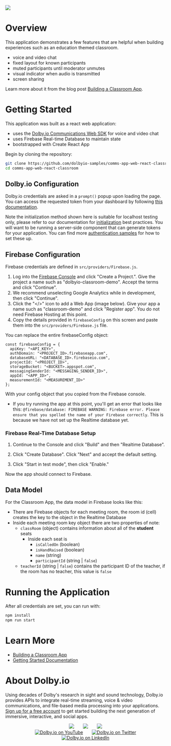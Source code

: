 ![](https://dolby.io/wp-content/uploads/2021/11/DolbyIO-Project-Gallery-Overview.jpg)

# Overview

This application demonstrates a few features that are helpful when building experiences such as an education themed classroom.

- voice and video chat
- fixed layout for known participants
- muted participants until moderator unmutes
- visual indicator when audio is transmitted
- screen sharing

Learn more about it from the blog post [Building a Classroom App](https://dolby.io/blog/building-a-classroom-app-with-moderation-and-assigned-seats-using-firebase/).

# Getting Started

This application was built as a react web application:

- uses the [Dolby.io Communications Web SDK](https://docs.dolby.io/communications-apis/docs/js-overview) for voice and video chat
- uses Firebase Real-time Database to maintain state
- bootstrapped with Create React App

Begin by cloning the repository:

```sh
git clone https://github.com/dolbyio-samples/comms-app-web-react-classroom
cd comms-app-web-react-classroom
```

## Dolby.io Configuration

Dolby.io credentials are asked in a `prompt()` popup upon loading the page. You can access the requested token from your dashboard by following [this documentation](https://docs.dolby.io/communications-apis/docs/guides-app-credentials).

Note the initialization method shown here is suitable for localhost testing only, please refer to our documentation for [initialization](https://docs.dolby.io/communications-apis/docs/initializing-javascript) best practices. You will want to be running a server-side component that can generate tokens for your application. You can find more [authentication samples](https://github.com/orgs/dolbyio-samples/repositories?q=topic%3Aauthentication&type=all&language=&sort=) for how to set these up.

## Firebase Configuration

Firebase credentials are defined in `src/providers/Firebase.js`.

1. Log into the [Firebase Console](https://console.firebase.google.com/) and click "Create a Project.".  Give the project a name such as "dolbyio-classroom-demo".  Accept the terms and click "Continue".
2. We recommend unselecting Google Analytics while in development, then click "Continue".
3. Click the "</>" icon to add a Web App (image below). Give your app a name such as "classroom-demo" and click "Register app".  You do not need Firebase Hosting at this point.
4. Copy the details provided in `firebaseConfig` on this screen and paste them into the `src/providers/Firebase.js` file.

You can replace the entire firebaseConfig object:
```
const firebaseConfig = {
  apiKey: "<API_KEY>",
  authDomain: "<PROJECT_ID>.firebaseapp.com",
  databaseURL: "<DATABASE_ID>.firebaseio.com",
  projectId: "<PROJECT_ID>",
  storageBucket: "<BUCKET>.appspot.com",
  messagingSenderId: "<MESSAGING_SENDER_ID>",
  appId: "<APP_ID>",
  measurementId: "<MEASUREMENT_ID>"
};
```
With your config object that you copied from the Firebase console.

* If you try running the app at this point, you'll get an error that looks like this: `@firebase/database: FIREBASE WARNING: Firebase error. Please ensure that you spelled the name of your Firebase correctly`. This is because we have not set up the Realtime database yet.

### Firebase Real-Time Database Setup

1. Continue to the Console and click "Build" and then "Realtime Database".

2. Click "Create Database". Click "Next" and accept the default setting.

3. Click "Start in test mode", then click "Enable."

Now the app should connect to Firebase.

## Data Model

For the Classroom App, the data model in Firebase looks like this:

* There are Firebase objects for each meeting room, the room id (cell) creates the key to the object in the Realtime Database
* Inside each meeting room key object there are two properties of note:
  * `classRoom` (object) contains information about all of the **student** seats
    * Inside each seat is
      * `isCalledOn` (boolean)
      * `isHandRaised` (boolean)
      * `name` (string)
      * `participantId` (string | `false`)
  * `teacherId` (string | `false`) contains the participant ID of the teacher, if the room has no teacher, this value is `false`

# Running the Application

After all credentials are set, you can run with:

```js
npm install
npm run start
```

# Learn More

- [Building a Classroom App](https://dolby.io/blog/building-a-classroom-app-with-moderation-and-assigned-seats-using-firebase/)
- [Getting Started Documentation](https://docs.dolby.io/communications-apis/docs/getting-started-with-the-javascript-sdk)


# About Dolby.io

Using decades of Dolby's research in sight and sound technology, Dolby.io provides APIs to integrate real-time streaming, voice & video communications, and file-based media processing into your applications. [Sign up for a free account](https://dashboard.dolby.io/signup/) to get started building the next generation of immersive, interactive, and social apps.

<div align="center">
  <a href="https://dolby.io/" target="_blank"><img src="https://img.shields.io/badge/Dolby.io-0A0A0A?style=for-the-badge&logo=dolby&logoColor=white"/></a>
&nbsp; &nbsp; &nbsp;
  <a href="https://docs.dolby.io/" target="_blank"><img src="https://img.shields.io/badge/Dolby.io-Docs-0A0A0A?style=for-the-badge&logoColor=white"/></a>
&nbsp; &nbsp; &nbsp;
  <a href="https://dolby.io/blog/category/developer/" target="_blank"><img src="https://img.shields.io/badge/Dolby.io-Blog-0A0A0A?style=for-the-badge&logoColor=white"/></a>
</div>

<div align="center">
&nbsp; &nbsp; &nbsp;
  <a href="https://youtube.com/@dolbyio" target="_blank"><img src="https://img.shields.io/badge/YouTube-red?style=flat-square&logo=youtube&logoColor=white" alt="Dolby.io on YouTube"/></a>
&nbsp; &nbsp; &nbsp; 
  <a href="https://twitter.com/dolbyio" target="_blank"><img src="https://img.shields.io/badge/Twitter-blue?style=flat-square&logo=twitter&logoColor=white" alt="Dolby.io on Twitter"/></a>
&nbsp; &nbsp; &nbsp;
  <a href="https://www.linkedin.com/company/dolbyio/" target="_blank"><img src="https://img.shields.io/badge/LinkedIn-0077B5?style=flat-square&logo=linkedin&logoColor=white" alt="Dolby.io on LinkedIn"/></a>
</div>
